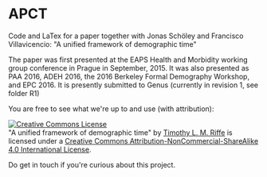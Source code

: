 # APCT
Code and LaTex for a paper together with Jonas Schöley and Francisco Villavicencio: "A unified framework of demographic time"

The paper was first presented at the EAPS Health and Morbidity working group conference in Prague in September, 2015. It was also presented as PAA 2016, ADEH 2016, the 2016 Berkeley Formal Demography Workshop, and EPC 2016. It is presently submitted to Genus (currently in revision 1, see folder R1)

You are free to see what we're up to and use (with attribution):

<a rel="license" href="http://creativecommons.org/licenses/by-nc-sa/4.0/"><img alt="Creative Commons License" style="border-width:0" src="https://i.creativecommons.org/l/by-nc-sa/4.0/88x31.png" /></a><br /><span xmlns:dct="http://purl.org/dc/terms/" property="dct:title">"A unified framework of demographic time"</span> by <a xmlns:cc="http://creativecommons.org/ns#" href="https://sites.google.com/site/timriffepersonal/" property="cc:attributionName" rel="cc:attributionURL">Timothy L. M. Riffe</a> is licensed under a <a rel="license" href="http://creativecommons.org/licenses/by-nc-sa/4.0/">Creative Commons Attribution-NonCommercial-ShareAlike 4.0 International License</a>.

Do get in touch if you're curious about this project.
